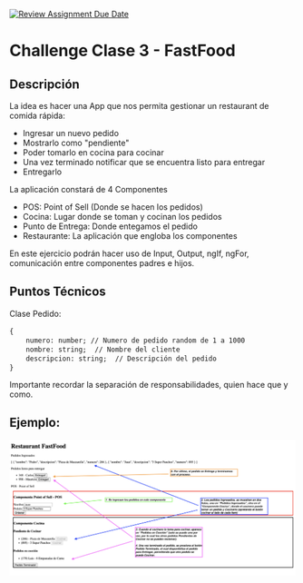[![Review Assignment Due Date](https://classroom.github.com/assets/deadline-readme-button-24ddc0f5d75046c5622901739e7c5dd533143b0c8e959d652212380cedb1ea36.svg)](https://classroom.github.com/a/9hxSSMQu)
# Challenge Clase 3 - FastFood

## Descripción

La idea es hacer una App que nos permita gestionar un restaurant de comida rápida:
- Ingresar un nuevo pedido
- Mostrarlo como "pendiente"
- Poder tomarlo en cocina para cocinar
- Una vez terminado notificar que se encuentra listo para entregar
- Entregarlo

La aplicación constará de 4 Componentes
- POS: Point of Sell (Donde se hacen los pedidos)
- Cocina: Lugar donde se toman y cocinan los pedidos
- Punto de Entrega: Donde entegamos el pedido
- Restaurante: La aplicación que engloba los componentes

En este ejercicio podrán hacer uso de Input, Output, ngIf, ngFor, comunicación entre componentes padres e hijos.

## Puntos Técnicos

Clase Pedido:
```
{
    numero: number; // Numero de pedido random de 1 a 1000
    nombre: string;  // Nombre del cliente
    descripcion: string;  // Descripción del pedido
}
```

Importante recordar la separación de responsabilidades, quien hace que y como.


## Ejemplo:

![Alt text](image.png)
